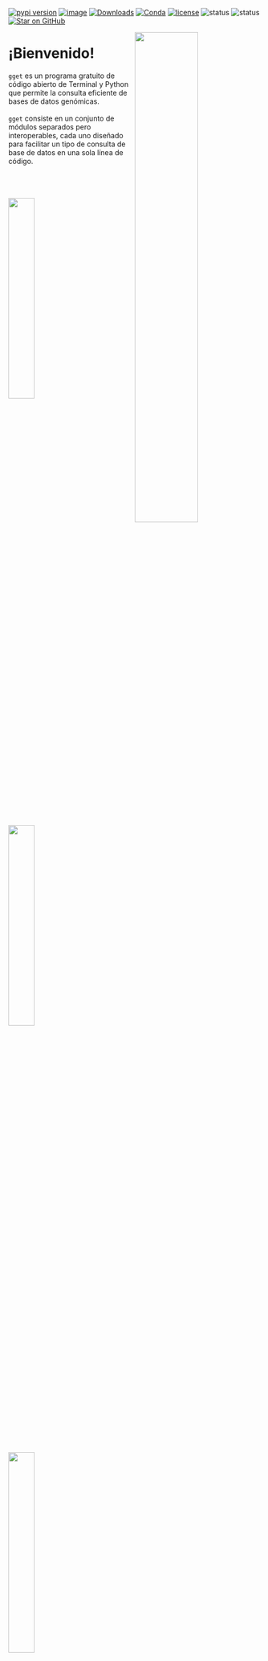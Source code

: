 [![pypi version](https://img.shields.io/pypi/v/gget)](https://pypi.org/project/gget)
[![image](https://anaconda.org/bioconda/gget/badges/version.svg)](https://anaconda.org/bioconda/gget)
[![Downloads](https://static.pepy.tech/personalized-badge/gget?period=total&units=international_system&left_color=grey&right_color=brightgreen&left_text=Downloads)](https://pepy.tech/project/gget)
[![Conda](https://img.shields.io/conda/dn/bioconda/gget?logo=Anaconda)](https://anaconda.org/bioconda/gget)
[![license](https://img.shields.io/pypi/l/gget)](LICENSE)
![status](https://github.com/pachterlab/gget/workflows/CI/badge.svg)
![status](https://github.com/lauraluebbert/test_gget_alphafold/workflows/CI_alphafold/badge.svg)
[![Star on GitHub](https://img.shields.io/github/stars/pachterlab/gget.svg?style=social)](https://github.com/pachterlab/gget/)  

[<img align="right" width="50%" height="50%" src="https://github.com/pachterlab/gget/blob/main/docs/assets/website_v2_gget_overview.png?raw=true" />](https://raw.githubusercontent.com/pachterlab/gget/main/figures/gget_overview.png)

# ¡Bienvenido!
  
`gget` es un programa gratuito de código abierto de Terminal y Python que permite la consulta eficiente de bases de datos genómicas.  
<br>
`gget` consiste en un conjunto de módulos separados pero interoperables, cada uno diseñado para facilitar un tipo de consulta de base de datos en una sola línea de código.
<br>
<br>
<br>
<br>

[<img src="https://github.com/pachterlab/gget/blob/main/docs/assets/website_v2_gget_alphafold_es.png?raw=true" width="32%" height="32%" />](es/alphafold.md)
[<img src="https://github.com/pachterlab/gget/blob/main/docs/assets/website_v2_gget_archs4_es.png?raw=true" width="32%" height="32%" />](es/archs4.md)
[<img src="https://github.com/pachterlab/gget/blob/main/docs/assets/website_v2_gget_blast_es.png?raw=true" width="32%" height="32%" />](es/blast.md)  

[<img src="https://github.com/pachterlab/gget/blob/main/docs/assets/website_v2_gget_blat_es.png?raw=true" width="32%" height="32%" />](es/blat.md)
[<img src="https://github.com/pachterlab/gget/blob/main/docs/assets/website_v2_gget_cellxgene_es.png?raw=true" width="32%" height="32%" />](es/cellxgene.md)
[<img src="https://github.com/pachterlab/gget/blob/main/docs/assets/website_v2_gget_enrichr_es.png?raw=true" width="32%" height="32%" />](es/enrichr.md)  

[<img src="https://github.com/pachterlab/gget/blob/main/docs/assets/website_v2_gget_info_es.png?raw=true" width="32%" height="32%" />](es/info.md)
[<img src="https://github.com/pachterlab/gget/blob/main/docs/assets/website_v2_gget_muscle_es.png?raw=true" width="32%" height="32%" />](es/muscle.md)
[<img src="https://github.com/pachterlab/gget/blob/main/docs/assets/website_v2_gget_pdb_es.png?raw=true" width="32%" height="32%" />](es/pdb.md)  

[<img src="https://github.com/pachterlab/gget/blob/main/docs/assets/website_v2_gget_ref_es.png?raw=true" width="32%" height="32%" />](es/ref.md)
[<img src="https://github.com/pachterlab/gget/blob/main/docs/assets/website_v2_gget_search_es.png?raw=true" width="32%" height="32%" />](es/search.md)
[<img src="https://github.com/pachterlab/gget/blob/main/docs/assets/website_v2_gget_seq_es.png?raw=true" width="32%" height="32%" />](es/seq.md) 

### [Más tutoriales](https://github.com/pachterlab/gget_examples)

<br>  

Si usa `gget` en una publicación, por favor [cite*](es/cite.md):    
```
Luebbert, L., & Pachter, L. (2023). Efficient querying of genomic reference databases with gget. Bioinformatics. https://doi.org/10.1093/bioinformatics/btac836
```
Lea el artículo aquí: [https://doi.org/10.1093/bioinformatics/btac836](https://doi.org/10.1093/bioinformatics/btac836)

Gracias a Victor Garcia-Ruiz por su ayuda con la traduccion del sitio web.

<br>
<br>

<img src="https://user-images.githubusercontent.com/56094636/222949999-0b89cba2-134f-4cbe-acbb-8f20b3f52684.jpg" alt="" width="250" height="160" />

